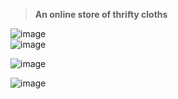 > **An online store of thrifty cloths**

![image](https://github.com/WhoAbdullahSheikh/Shopnpay-Clothing/assets/75414797/fba9bed1-86b1-48ac-bf71-8509061e371e)  
![image](https://github.com/WhoAbdullahSheikh/Shopnpay-Clothing/assets/75414797/e7d041ea-5232-4b91-9593-91cfd7b323b9)


![image](https://github.com/WhoAbdullahSheikh/Shopnpay-Clothing/assets/75414797/a8a610f4-7216-49f6-b218-3cf50a68c5b9)


![image](https://github.com/WhoAbdullahSheikh/Shopnpay-Clothing/assets/75414797/4a548030-12f4-4089-ba58-50534136afa7)
